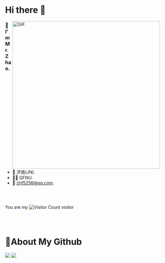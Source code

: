 
# Hi there 👋
<img align="right" top='60' alt="GIF" src="https://zhf-picture.oss-cn-qingdao.aliyuncs.com/my-img/GitHubgif.gif" width="480"/>


### 🙋I'm Mr.Zhao.

<br/>

- 📍  济南(JN).
- 👨‍🎓  QFNU.
- 📧  [zhf5256@qq.com](mailto:zhf5256@qq.com).
<br/>
<br/>

You are my ![Visitor Count](https://profile-counter.glitch.me/zhf521/count.svg) visitor

<br/>
<br/>


# 🚀About My Github
[![](https://github-readme-stats.vercel.app/api?username=zhf521&show_icons=true&theme=tokyonight)](https://github.com/anuraghazra/github-readme-stats)
[![](https://github-readme-stats.vercel.app/api/top-langs/?username=zhf521&&layout=pie)](https://github.com/anuraghazra/github-readme-stats)
